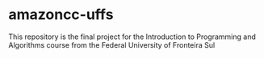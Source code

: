 # amazoncc-uffs
This repository is the final project for the Introduction to Programming and Algorithms course from the Federal University of Fronteira Sul
